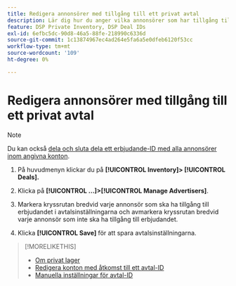 ```yaml
---
title: Redigera annonsörer med tillgång till ett privat avtal
description: Lär dig hur du anger vilka annonsörer som har tillgång till ett privat avtal.
feature: DSP Private Inventory, DSP Deal IDs
exl-id: 6efbc5dc-90d8-46a5-88fe-218990c6336d
source-git-commit: 1c13874967ec4ad264e5fa6a5e0dfeb6120f53cc
workflow-type: tm+mt
source-wordcount: '109'
ht-degree: 0%

---
```


# Redigera annonsörer med tillgång till ett privat avtal

>[!NOTE]
>
>Du kan också [dela och sluta dela ett erbjudande-ID med alla annonsörer inom angivna konton](deal-id-share.md).

1. På huvudmenyn klickar du på **[!UICONTROL Inventory]> [!UICONTROL Deals].**

1. Klicka på  **[!UICONTROL ...]>[!UICONTROL Manage Advertisers]**.

1. Markera kryssrutan bredvid varje annonsör som ska ha tillgång till erbjudandet i avtalsinställningarna och avmarkera kryssrutan bredvid varje annonsör som inte ska ha tillgång till erbjudandet.

1. Klicka **[!UICONTROL Save]** för att spara avtalsinställningarna.

>[!MORELIKETHIS]
>* [Om privat lager](private-inventory-about.md)
>* [Redigera konton med åtkomst till ett avtal-ID](/help/dsp/inventory/deal-id-share.md)
>* [Manuella inställningar för avtal-ID](deal-id-settings.md)

